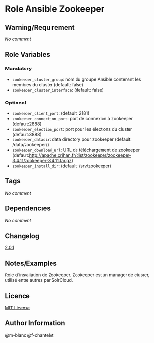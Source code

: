 # Role Ansible Zookeeper

## Warning/Requirement
*No comment*
 
## Role Variables
### Mandatory
- `zookeeper_cluster_group`: nom du groupe Ansible contenant les membres du cluster (default: false)
- `zookeeper_cluster_interface`: (default: false)

### Optional
- `zookeeper_client_port`: (default: 2181)
- `zookeeper_connection_port`: port de connexion à zookeeper (default:2888)
- `zookeeper_election_port`: port pour les élections du cluster (default:3888)
- `zookeeper_datadir`: data directory pour zookeeper (default: /data/zookeeper/)
- `zookeeper_download_url`: URL de téléchargement de zookeeper (default:http://apache.crihan.fr/dist/zookeeper/zookeeper-3.4.11/zookeeper-3.4.11.tar.gz)
- `zookeeper_install_dir`: (default: /srv/zookeeper)

## Tags
*No comment*

## Dependencies
*No comment*

## Changelog
[2.0.1](CHANGELOG.md)

## Notes/Examples
Role d'installation de Zookeeper.
Zookeeper est un manager de cluster, utilisé entre autres par SolrCloud.

## Licence
[MIT License](http://www.opensource.org/licenses/MIT)

## Author Information
@m-blanc
@f-chantelot
